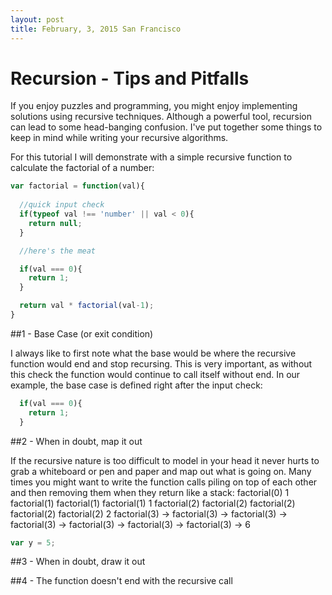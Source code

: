 ```yaml
--- 
layout: post 
title: February, 3, 2015 San Francisco
---
```



# Recursion - Tips and Pitfalls

If you enjoy puzzles and programming, you might enjoy implementing solutions
using recursive techniques.  Although a powerful tool, recursion can lead to
some head-banging confusion.  I've put together some things to keep in mind
while writing your recursive algorithms.

For this tutorial I will demonstrate with a simple recursive function to
calculate the factorial of a number:

```javascript
var factorial = function(val){
  
  //quick input check
  if(typeof val !== 'number' || val < 0){
    return null;
  }

  //here's the meat

  if(val === 0){
    return 1;
  }

  return val * factorial(val-1);
}
```

#\#1 - Base Case (or exit condition)

I always like to first note what the base would be where the recursive function
would end and stop recursing.  This is very important, as without this check
the function would continue to call itself without end.  In our example, the
base case is defined right after the input check:

```javascript
  if(val === 0){
    return 1;
  }
```

#\#2 - When in doubt, map it out

If the recursive nature is too difficult to model in your head it never hurts
to grab a whiteboard or pen and paper and map out what is going on.  Many times
you might want to write the function calls piling on top of each other and then
removing them when they return like a stack:
                                                factorial(0)    1
                                factorial(1)    factorial(1)    factorial(1)    1
                factorial(2)    factorial(2)    factorial(2)    factorial(2)    factorial(2)    2
factorial(3) -> factorial(3) -> factorial(3) -> factorial(3) -> factorial(3) -> factorial(3) -> factorial(3) -> 6



```javascript
var y = 5;

```
#\#3 - When in doubt, draw it out


#\#4 - The function doesn't end with the recursive call









